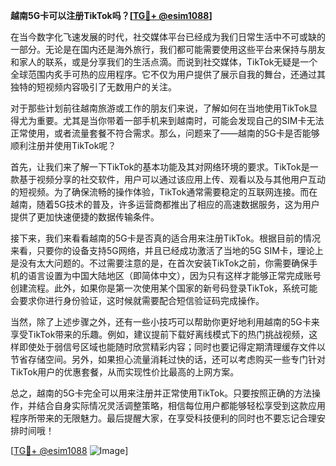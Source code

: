 **越南5G卡可以注册TikTok吗？[[TG💪+ @esim1088](https://t.me/s/esim1088)]**

在当今数字化飞速发展的时代，社交媒体平台已经成为我们日常生活中不可或缺的一部分。无论是在国内还是海外旅行，我们都可能需要使用这些平台来保持与朋友和家人的联系，或是分享我们的生活点滴。而说到社交媒体，TikTok无疑是一个全球范围内炙手可热的应用程序。它不仅为用户提供了展示自我的舞台，还通过其独特的短视频内容吸引了无数用户的关注。

对于那些计划前往越南旅游或工作的朋友们来说，了解如何在当地使用TikTok显得尤为重要。尤其是当你带着一部手机来到越南时，可能会发现自己的SIM卡无法正常使用，或者流量套餐不符合需求。那么，问题来了——越南的5G卡是否能够顺利注册并使用TikTok呢？

首先，让我们来了解一下TikTok的基本功能及其对网络环境的要求。TikTok是一款基于视频分享的社交软件，用户可以通过该应用上传、观看以及与其他用户互动的短视频。为了确保流畅的操作体验，TikTok通常需要稳定的互联网连接。而在越南，随着5G技术的普及，许多运营商都推出了相应的高速数据服务，这为用户提供了更加快速便捷的数据传输条件。

接下来，我们来看看越南的5G卡是否真的适合用来注册TikTok。根据目前的情况来看，只要你的设备支持5G网络，并且已经成功激活了当地的5G SIM卡，理论上是没有太大问题的。不过需要注意的是，在首次安装TikTok之前，你需要确保手机的语言设置为中国大陆地区（即简体中文），因为只有这样才能够正常完成账号创建流程。此外，如果你是第一次使用某个国家的新号码登录TikTok，系统可能会要求你进行身份验证，这时候就需要配合短信验证码完成操作。

当然，除了上述步骤之外，还有一些小技巧可以帮助你更好地利用越南的5G卡来享受TikTok带来的乐趣。例如，建议提前下载好离线模式下的热门挑战视频，这样即使处于弱信号区域也能随时欣赏精彩内容；同时也要记得定期清理缓存文件以节省存储空间。另外，如果担心流量消耗过快的话，还可以考虑购买一些专门针对TikTok用户的优惠套餐，从而实现性价比最高的上网方案。

总之，越南的5G卡完全可以用来注册并正常使用TikTok。只要按照正确的方法操作，并结合自身实际情况灵活调整策略，相信每位用户都能够轻松享受到这款应用程序所带来的无限魅力。最后提醒大家，在享受科技便利的同时也不要忘记合理安排时间哦！

[[TG💪+ @esim1088](https://t.me/s/esim1088) ![Image](https://i.postimg.cc/4NQfJmqS/Snipaste-2025-05-13-00-14-12.png)]